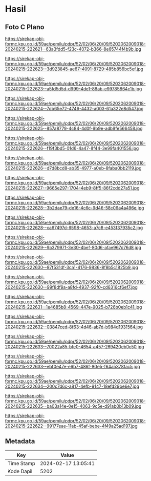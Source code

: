 # Hasil

## Foto C Plano

https://sirekap-obj-formc.kpu.go.id/59ae/pemilu/pdpr/52/02/06/20/09/5202062009018-20240215-222621--63a3fdd5-f23c-4072-b366-8e65744f4b9b.jpg

https://sirekap-obj-formc.kpu.go.id/59ae/pemilu/pdpr/52/02/06/20/09/5202062009018-20240215-222623--3d923845-ae67-4091-8729-485b856bc5ef.jpg

https://sirekap-obj-formc.kpu.go.id/59ae/pemilu/pdpr/52/02/06/20/09/5202062009018-20240215-222623--a5fd5d5d-d999-4de1-88ab-e99785864c1b.jpg

https://sirekap-obj-formc.kpu.go.id/59ae/pemilu/pdpr/52/02/06/20/09/5202062009018-20240215-222624--7db65e72-4749-4432-a003-61a322e8d547.jpg

https://sirekap-obj-formc.kpu.go.id/59ae/pemilu/pdpr/52/02/06/20/09/5202062009018-20240215-222625--857a8779-4c84-4d0f-9b9e-adb9fe566458.jpg

https://sirekap-obj-formc.kpu.go.id/59ae/pemilu/pdpr/52/02/06/20/09/5202062009018-20240215-222626--f19f3bd5-01d6-4a47-8f44-3e99fa401556.jpg

https://sirekap-obj-formc.kpu.go.id/59ae/pemilu/pdpr/52/02/06/20/09/5202062009018-20240215-222626--d7d8bcd8-ab35-4977-a0eb-8faba0bb2119.jpg

https://sirekap-obj-formc.kpu.go.id/59ae/pemilu/pdpr/52/02/06/20/09/5202062009018-20240215-222627--9665e297-1704-4eb9-8ff5-86f2cdd27a51.jpg

https://sirekap-obj-formc.kpu.go.id/59ae/pemilu/pdpr/52/02/06/20/09/5202062009018-20240215-222628--3b2dae79-de16-4c6c-9d46-58c06a4a496e.jpg

https://sirekap-obj-formc.kpu.go.id/59ae/pemilu/pdpr/52/02/06/20/09/5202062009018-20240215-222628--ca67497d-6598-4653-a7c8-e453f37935c2.jpg

https://sirekap-obj-formc.kpu.go.id/59ae/pemilu/pdpr/52/02/06/20/09/5202062009018-20240215-222629--9a379971-3e30-4bef-80d6-afae967d76d8.jpg

https://sirekap-obj-formc.kpu.go.id/59ae/pemilu/pdpr/52/02/06/20/09/5202062009018-20240215-222630--87f531df-3ca1-4176-9836-8f8b5c1825b9.jpg

https://sirekap-obj-formc.kpu.go.id/59ae/pemilu/pdpr/52/02/06/20/09/5202062009018-20240215-222630--99f8df9a-a8fd-4937-92f0-cd6316cf6ef7.jpg

https://sirekap-obj-formc.kpu.go.id/59ae/pemilu/pdpr/52/02/06/20/09/5202062009018-20240215-222631--1e4685b8-4569-447e-9025-b726b0eb1c41.jpg

https://sirekap-obj-formc.kpu.go.id/59ae/pemilu/pdpr/52/02/06/20/09/5202062009018-20240215-222632--03847ced-8f63-4d46-ab7d-b984d1931564.jpg

https://sirekap-obj-formc.kpu.go.id/59ae/pemilu/pdpr/52/02/06/20/09/5202062009018-20240215-222633--70022a85-bfe0-4654-a457-269420eb0c50.jpg

https://sirekap-obj-formc.kpu.go.id/59ae/pemilu/pdpr/52/02/06/20/09/5202062009018-20240215-222633--ebf0e47e-e6b7-486f-80e5-f64a5378fac5.jpg

https://sirekap-obj-formc.kpu.go.id/59ae/pemilu/pdpr/52/02/06/20/09/5202062009018-20240215-222634--200c7d6c-a817-4efb-9147-18efd29be6e7.jpg

https://sirekap-obj-formc.kpu.go.id/59ae/pemilu/pdpr/52/02/06/20/09/5202062009018-20240215-222635--ba03a14e-0e15-4063-9c5e-d91ab0b13b09.jpg

https://sirekap-obj-formc.kpu.go.id/59ae/pemilu/pdpr/52/02/06/20/09/5202062009018-20240215-222622--99177eae-11ab-45af-bebe-4f49a25ad197.jpg


## Metadata

| Key        | Value               |
| ---------- | ------------------- |
| Time Stamp | 2024-02-17 13:05:41 |
| Kode Dapil | 5202                |



